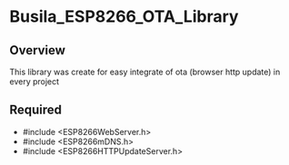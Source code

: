 # Busila_ESP8266_OTA_Library

Overview
----------
This library was create for easy integrate of ota (browser http update) in every project

Required
----------
- #include <ESP8266WebServer.h>
- #include <ESP8266mDNS.h>
- #include <ESP8266HTTPUpdateServer.h>